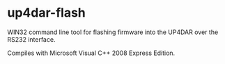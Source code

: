 up4dar-flash
============

WIN32 command line tool for flashing firmware into the UP4DAR over the RS232 interface.

Compiles with Microsoft Visual C++ 2008 Express Edition.
